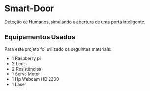 # Smart-Door
Deteção de Humanos, simulando a abertura de uma porta inteligente.

## Equipamentos Usados
Para este projeto foi utilizado os seguintes materiais:
* 1 Raspberry pi
* 2 Leds
* 2 Resistências
* 1 Servo Motor
* 1 Hp Webcam HD 2300
* 1 Laser
